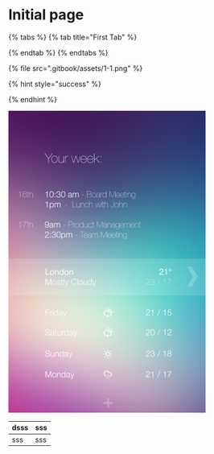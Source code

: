 # Initial page

{% tabs %}
{% tab title="First Tab" %}

{% endtab %}
{% endtabs %}

{% file src=".gitbook/assets/1-1.png" %}

{% hint style="success" %}

{% endhint %}

![dsfsdfsfdsd](.gitbook/assets/2-1.png)

| dsss | sss |
| :--- | :--- |
| sss | sss |

